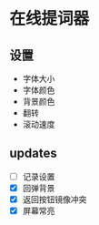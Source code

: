 # 在线提词器

## 设置

- 字体大小
- 字体颜色
- 背景颜色
- 翻转
- 滚动速度

## updates

- [ ] 记录设置
- [x] 回弹背景
- [x] 返回按钮镜像冲突
- [x] 屏幕常亮